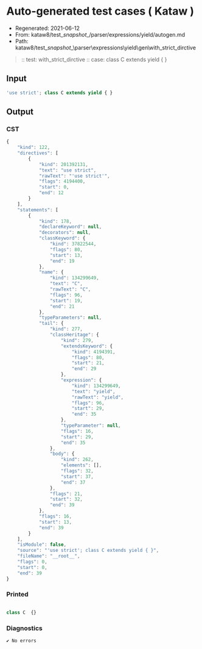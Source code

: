 # Auto-generated test cases ( Kataw )
- Regenerated: 2021-06-12
- From: kataw8/test\__snapshot__/parser/expressions/yield/autogen.md
- Path: kataw8/test\__snapshot__\parser\expressions\yield\gen\with_strict_dirctive
> :: test: with_strict_dirctive
> :: case: class C extends yield { }
## Input

`````js
'use strict'; class C extends yield { }
`````
## Output

### CST

```javascript
{
    "kind": 122,
    "directives": [
        {
            "kind": 201392131,
            "text": "use strict",
            "rawText": "'use strict'",
            "flags": 4194400,
            "start": 0,
            "end": 12
        }
    ],
    "statements": [
        {
            "kind": 178,
            "declareKeyword": null,
            "decorators": null,
            "classKeyword": {
                "kind": 37822544,
                "flags": 80,
                "start": 13,
                "end": 19
            },
            "name": {
                "kind": 134299649,
                "text": "C",
                "rawText": "C",
                "flags": 96,
                "start": 19,
                "end": 21
            },
            "typeParameters": null,
            "tail": {
                "kind": 277,
                "classHeritage": {
                    "kind": 279,
                    "extendsKeyword": {
                        "kind": 4194391,
                        "flags": 80,
                        "start": 21,
                        "end": 29
                    },
                    "expression": {
                        "kind": 134299649,
                        "text": "yield",
                        "rawText": "yield",
                        "flags": 96,
                        "start": 29,
                        "end": 35
                    },
                    "typeParameter": null,
                    "flags": 16,
                    "start": 29,
                    "end": 35
                },
                "body": {
                    "kind": 262,
                    "elements": [],
                    "flags": 32,
                    "start": 37,
                    "end": 37
                },
                "flags": 21,
                "start": 32,
                "end": 39
            },
            "flags": 16,
            "start": 13,
            "end": 39
        }
    ],
    "isModule": false,
    "source": "'use strict'; class C extends yield { }",
    "fileName": "__root__",
    "flags": 0,
    "start": 0,
    "end": 39
}
```

### Printed

```javascript

class C  {}
```

### Diagnostics

```javascript
✔ No errors
```

